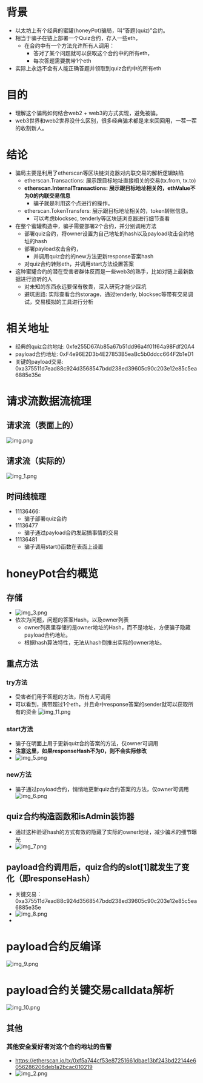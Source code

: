# 背景
- 以太坊上有个经典的蜜罐(honeyPot)骗局，叫“答题(quiz)”合约。
- 相当于骗子在链上部署一个Quiz合约，存入一些eth，
  - 在合约中有一个方法允许所有人调用：
    - 答对了某个问题就可以获取这个合约中的所有eth，
    - 每次答题需要携带1个eth
- 实际上永远不会有人能正确答题并领取到quiz合约中的所有eth

# 目的
- 理解这个骗局如何结合web2 + web3的方式实现，避免被骗。
- web3世界和web2世界没什么区别，很多经典骗术都是来来回回用，一茬一茬的收割新人。

# 结论
- 骗局主要是利用了etherscan等区块链浏览器对内联交易的解析逻辑缺陷
  - etherscan.Transactions: 展示跟目标地址直接相关的交易(tx.from, tx.to)
  - **etherscan.InternalTransactions: 展示跟目标地址相关的，ethValue不为0的内联交易信息**
    - 骗子就是利用这个点进行的操作。
  - etherscan.TokenTransfers: 展示跟目标地址相关的，token转账信息。
    - 可以考虑blocksec, tenderly等区块链浏览器进行细节查看
- 在整个蜜罐构造中，骗子需要部署2个合约，并分别调用方法
  - 部署quiz合约，将owner设置为自己地址的hash以及payload攻击合约地址的hash
  - 部署payload攻击合约，
    - 并调用quiz合约的new方法更新response答案hash
  - 对quiz合约转账eth，并调用start方法设置答案
- 这种蜜罐合约的潜在受害者群体反而是一些web3的熟手，比如对链上最新数据进行监听的人
  - 对未知的东西永远要保有敬畏，深入研究才能少踩坑
  - 避坑思路: 实际查看合约storage，通过tenderly, blocksec等带有交易调试，交易模拟的工具进行分析

# 相关地址
- 经典的quiz合约地址: 0xfe255D67Ab85a67b51dd96a4f01f64a98Fdf20A4
- payload合约地址: 0xF4e96E2D3b4E27853B5eaBc5b0ddcc664F2b1eD1
- 关键的payload交易: 0xa375511d7ead88c924d3568547bdd238ed39605c90c203e12e85c5ea6885e35e

# 请求流数据流梳理
## 请求流（表面上的）
![img.png](img.png)

## 请求流（实际的）
![img_1.png](img_1.png)

## 时间线梳理
- 11136466:
  - 骗子部署quiz合约 
- 11136477
  - 骗子通过payload合约发起搞事情的交易 
- 11136481
  - 骗子调用start()函数在表面上设置 

# honeyPot合约概览
## 存储
- ![img_3.png](img_3.png)
- 依次为问题，问题的答案Hash，以及owner列表
  - owner列表里存储的是owner地址的Hash，而不是地址，方便骗子隐藏payload合约地址。
  - 根据hash算法特性，无法从hash倒推出实际的owner地址。
## 重点方法
### try方法
- 受害者们用于答题的方法，所有人可调用
- 可以看到，携带超过1个eth，并且命中response答案的sender就可以获取所有的资金
![img_11.png](img_11.png)
### start方法
- 骗子在明面上用于更新quiz合约答案的方法，仅owner可调用
- **注意这里，如果responseHash不为0，则不会实际修改**
- ![img_5.png](img_5.png)

### new方法
- 骗子通过payload合约，悄悄地更新quiz合约答案的方法，仅owner可调用
![img_6.png](img_6.png)
## quiz合约构造函数和isAdmin装饰器
- 通过这种验证hash的方式有效的隐藏了实际的owner地址，减少骗术的细节曝光
- ![img_7.png](img_7.png)


## payload合约调用后，quiz合约的slot[1]就发生了变化（即responseHash）
- 关键交易：0xa375511d7ead88c924d3568547bdd238ed39605c90c203e12e85c5ea6885e35e
- ![img_8.png](img_8.png)
- 
# payload合约反编译
![img_9.png](img_9.png)

# payload合约关键交易calldata解析
![img_10.png](img_10.png)
## 其他
### 其他安全爱好者对这个合约地址的告警
- https://etherscan.io/tx/0xf5a744cf53e87251661dbae13bf243bd22144e6056286206deb1a2bcac010219
- ![img_2.png](img_2.png)
